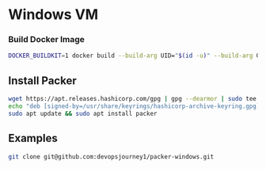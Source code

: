 # Windows VM

### Build Docker Image
```bash
DOCKER_BUILDKIT=1 docker build --build-arg UID="$(id -u)" --build-arg GID="$(id -g)" --build-arg USER=$USER -t windows_vm_builder -f Dockerfile .
```

## Install Packer
```bash
wget https://apt.releases.hashicorp.com/gpg | gpg --dearmor | sudo tee /usr/share/keyrings/hashicorp-archive-keyring.gpg
echo "deb [signed-by=/usr/share/keyrings/hashicorp-archive-keyring.gpg] https://apt.releases.hashicorp.com $(lsb_release -cs) main" | sudo tee /etc/apt/sources.list.d/hashicorp.list
sudo apt update && sudo apt install packer
```

## Examples
```bash
git clone git@github.com:devopsjourney1/packer-windows.git
```
